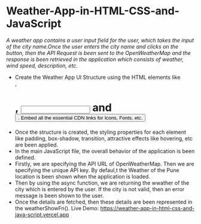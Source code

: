 # Weather-App-in-HTML-CSS-and-JavaScript
*A weather app contains a user input field for the user, which takes the input of the city name.Once the user enters the city name and clicks on the button, then the API Request is been sent to the OpenWeatherMap and the response is been retrieved in the application which consists of weather, wind speed, description, etc.*
- Create the Weather App UI Structure using the HTML elements like <div>, <h1>, <input> and <button>. Embed all the essential CDN links for Icons, Fonts, etc.
- Once the structure is created, the styling properties for each element like padding, box-shadow, transition, attractive effects like hovering, etc are been applied.
- In the main JavaScript file, the overall behavior of the application is been defined.
- Firstly, we are specifying the API URL of OpenWeatherMap. Then we are specifying the unique API key. By defaul,t the Weather of the Pune location is been shown when the application is loaded.
- Then by using the async function, we are returning the wwather of the city which is entered by the user. If the city is not valid, then an error message is been shown to the user.
- Once the details are fetched, then these details are been represented in the weatherShowFn().
   Live Demo: https://weather-app-in-html-css-and-java-script.vercel.app
